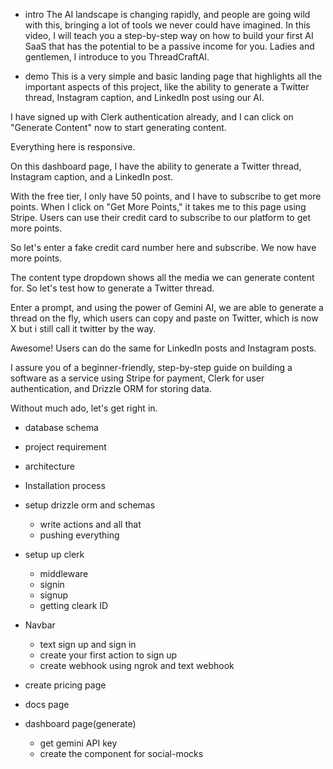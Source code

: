 - intro
The AI landscape is changing rapidly, and people are going wild with this, bringing a lot of tools we never could have imagined. In this video, I will teach you a step-by-step way on how to build your first AI SaaS that has the potential to be a passive income for you. Ladies and gentlemen, I introduce to you ThreadCraftAI.

- demo
This is a very simple and basic landing page that highlights all the important aspects of this project, like the ability to generate a Twitter thread, Instagram caption, and LinkedIn post using our AI.

I have signed up with Clerk authentication already, and I can click on "Generate Content" now to start generating content.

Everything here is responsive.

On this dashboard page, I have the ability to generate a Twitter thread, Instagram caption, and a LinkedIn post.

With the free tier, I only have 50 points, and I have to subscribe to get more points.
When I click on "Get More Points," it takes me to this page using Stripe. Users can use their credit card to subscribe to our platform to get more points.

So let's enter a fake credit card number here and subscribe.
We now have more points.

The content type dropdown shows all the media we can generate content for. So let's test how to generate a Twitter thread.

Enter a prompt, and using the power of Gemini AI, we are able to generate a thread on the fly, which users can copy and paste on Twitter, which is now X but i still call it twitter by the way.

Awesome! Users can do the same for LinkedIn posts and Instagram posts.

I assure you of a beginner-friendly, step-by-step guide on building a software as a service using Stripe for payment, Clerk for user authentication, and Drizzle ORM for storing data.

Without much ado, let's get right in.



- database schema
- project requirement
- architecture
- Installation process


- setup drizzle orm and schemas
    - write actions and all that
    - pushing everything 

- setup up clerk
    - middleware
    - signin
    - signup
    - getting cleark ID

- Navbar
     - text sign up and sign in
     - create your first action to sign up
     - create webhook using ngrok and text webhook

- create pricing page
- docs page

- dashboard page(generate)
    - get gemini API key
    - create the component for social-mocks


